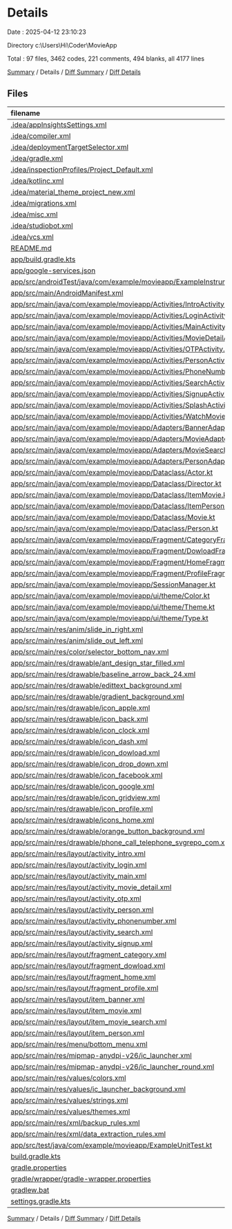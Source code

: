 # Details

Date : 2025-04-12 23:10:23

Directory c:\\Users\\Hi\\Coder\\MovieApp

Total : 97 files,  3462 codes, 221 comments, 494 blanks, all 4177 lines

[Summary](results.md) / Details / [Diff Summary](diff.md) / [Diff Details](diff-details.md)

## Files
| filename | language | code | comment | blank | total |
| :--- | :--- | ---: | ---: | ---: | ---: |
| [.idea/appInsightsSettings.xml](/.idea/appInsightsSettings.xml) | XML | 27 | 0 | 0 | 27 |
| [.idea/compiler.xml](/.idea/compiler.xml) | XML | 6 | 0 | 0 | 6 |
| [.idea/deploymentTargetSelector.xml](/.idea/deploymentTargetSelector.xml) | XML | 21 | 0 | 0 | 21 |
| [.idea/gradle.xml](/.idea/gradle.xml) | XML | 19 | 0 | 0 | 19 |
| [.idea/inspectionProfiles/Project\_Default.xml](/.idea/inspectionProfiles/Project_Default.xml) | XML | 53 | 0 | 0 | 53 |
| [.idea/kotlinc.xml](/.idea/kotlinc.xml) | XML | 6 | 0 | 0 | 6 |
| [.idea/material\_theme\_project\_new.xml](/.idea/material_theme_project_new.xml) | XML | 12 | 0 | 0 | 12 |
| [.idea/migrations.xml](/.idea/migrations.xml) | XML | 10 | 0 | 0 | 10 |
| [.idea/misc.xml](/.idea/misc.xml) | XML | 17 | 0 | 0 | 17 |
| [.idea/studiobot.xml](/.idea/studiobot.xml) | XML | 6 | 0 | 0 | 6 |
| [.idea/vcs.xml](/.idea/vcs.xml) | XML | 6 | 0 | 0 | 6 |
| [README.md](/README.md) | Markdown | 1 | 0 | 1 | 2 |
| [app/build.gradle.kts](/app/build.gradle.kts) | Kotlinscript | 119 | 1 | 18 | 138 |
| [app/google-services.json](/app/google-services.json) | JSON | 47 | 0 | 0 | 47 |
| [app/src/androidTest/java/com/example/movieapp/ExampleInstrumentedTest.kt](/app/src/androidTest/java/com/example/movieapp/ExampleInstrumentedTest.kt) | Kotlin | 14 | 6 | 4 | 24 |
| [app/src/main/AndroidManifest.xml](/app/src/main/AndroidManifest.xml) | XML | 51 | 0 | 3 | 54 |
| [app/src/main/java/com/example/movieapp/Activities/IntroActivity.kt](/app/src/main/java/com/example/movieapp/Activities/IntroActivity.kt) | Kotlin | 34 | 3 | 9 | 46 |
| [app/src/main/java/com/example/movieapp/Activities/LoginActivity.kt](/app/src/main/java/com/example/movieapp/Activities/LoginActivity.kt) | Kotlin | 119 | 5 | 18 | 142 |
| [app/src/main/java/com/example/movieapp/Activities/MainActivity.kt](/app/src/main/java/com/example/movieapp/Activities/MainActivity.kt) | Kotlin | 35 | 4 | 9 | 48 |
| [app/src/main/java/com/example/movieapp/Activities/MovieDetailActivity.kt](/app/src/main/java/com/example/movieapp/Activities/MovieDetailActivity.kt) | Kotlin | 221 | 3 | 30 | 254 |
| [app/src/main/java/com/example/movieapp/Activities/OTPActivity.kt](/app/src/main/java/com/example/movieapp/Activities/OTPActivity.kt) | Kotlin | 43 | 1 | 8 | 52 |
| [app/src/main/java/com/example/movieapp/Activities/PersonActivity.kt](/app/src/main/java/com/example/movieapp/Activities/PersonActivity.kt) | Kotlin | 154 | 2 | 14 | 170 |
| [app/src/main/java/com/example/movieapp/Activities/PhoneNumberActivity.kt](/app/src/main/java/com/example/movieapp/Activities/PhoneNumberActivity.kt) | Kotlin | 57 | 5 | 11 | 73 |
| [app/src/main/java/com/example/movieapp/Activities/SearchActivity.kt](/app/src/main/java/com/example/movieapp/Activities/SearchActivity.kt) | Kotlin | 137 | 3 | 15 | 155 |
| [app/src/main/java/com/example/movieapp/Activities/SignupActivity.kt](/app/src/main/java/com/example/movieapp/Activities/SignupActivity.kt) | Kotlin | 57 | 0 | 10 | 67 |
| [app/src/main/java/com/example/movieapp/Activities/SplashActivity.kt](/app/src/main/java/com/example/movieapp/Activities/SplashActivity.kt) | Kotlin | 33 | 9 | 8 | 50 |
| [app/src/main/java/com/example/movieapp/Activities/WatchMovieActivity.kt](/app/src/main/java/com/example/movieapp/Activities/WatchMovieActivity.kt) | Kotlin | 3 | 0 | 1 | 4 |
| [app/src/main/java/com/example/movieapp/Adapters/BannerAdapter.kt](/app/src/main/java/com/example/movieapp/Adapters/BannerAdapter.kt) | Kotlin | 25 | 1 | 7 | 33 |
| [app/src/main/java/com/example/movieapp/Adapters/MovieAdapter.kt](/app/src/main/java/com/example/movieapp/Adapters/MovieAdapter.kt) | Kotlin | 32 | 0 | 5 | 37 |
| [app/src/main/java/com/example/movieapp/Adapters/MovieSearchAdapter.kt](/app/src/main/java/com/example/movieapp/Adapters/MovieSearchAdapter.kt) | Kotlin | 32 | 0 | 7 | 39 |
| [app/src/main/java/com/example/movieapp/Adapters/PersonAdapter.kt](/app/src/main/java/com/example/movieapp/Adapters/PersonAdapter.kt) | Kotlin | 31 | 0 | 7 | 38 |
| [app/src/main/java/com/example/movieapp/Dataclass/Actor.kt](/app/src/main/java/com/example/movieapp/Dataclass/Actor.kt) | Kotlin | 7 | 0 | 2 | 9 |
| [app/src/main/java/com/example/movieapp/Dataclass/Director.kt](/app/src/main/java/com/example/movieapp/Dataclass/Director.kt) | Kotlin | 6 | 0 | 2 | 8 |
| [app/src/main/java/com/example/movieapp/Dataclass/ItemMovie.kt](/app/src/main/java/com/example/movieapp/Dataclass/ItemMovie.kt) | Kotlin | 9 | 0 | 2 | 11 |
| [app/src/main/java/com/example/movieapp/Dataclass/ItemPerson.kt](/app/src/main/java/com/example/movieapp/Dataclass/ItemPerson.kt) | Kotlin | 7 | 0 | 3 | 10 |
| [app/src/main/java/com/example/movieapp/Dataclass/Movie.kt](/app/src/main/java/com/example/movieapp/Dataclass/Movie.kt) | Kotlin | 19 | 0 | 3 | 22 |
| [app/src/main/java/com/example/movieapp/Dataclass/Person.kt](/app/src/main/java/com/example/movieapp/Dataclass/Person.kt) | Kotlin | 13 | 0 | 2 | 15 |
| [app/src/main/java/com/example/movieapp/Fragment/CategoryFragment.kt](/app/src/main/java/com/example/movieapp/Fragment/CategoryFragment.kt) | Kotlin | 4 | 0 | 2 | 6 |
| [app/src/main/java/com/example/movieapp/Fragment/DowloadFragment.kt](/app/src/main/java/com/example/movieapp/Fragment/DowloadFragment.kt) | Kotlin | 4 | 0 | 2 | 6 |
| [app/src/main/java/com/example/movieapp/Fragment/HomeFragment.kt](/app/src/main/java/com/example/movieapp/Fragment/HomeFragment.kt) | Kotlin | 189 | 40 | 38 | 267 |
| [app/src/main/java/com/example/movieapp/Fragment/ProfileFragment.kt](/app/src/main/java/com/example/movieapp/Fragment/ProfileFragment.kt) | Kotlin | 4 | 0 | 2 | 6 |
| [app/src/main/java/com/example/movieapp/SessionManager.kt](/app/src/main/java/com/example/movieapp/SessionManager.kt) | Kotlin | 39 | 6 | 9 | 54 |
| [app/src/main/java/com/example/movieapp/ui/theme/Color.kt](/app/src/main/java/com/example/movieapp/ui/theme/Color.kt) | Kotlin | 8 | 0 | 3 | 11 |
| [app/src/main/java/com/example/movieapp/ui/theme/Theme.kt](/app/src/main/java/com/example/movieapp/ui/theme/Theme.kt) | Kotlin | 41 | 10 | 7 | 58 |
| [app/src/main/java/com/example/movieapp/ui/theme/Type.kt](/app/src/main/java/com/example/movieapp/ui/theme/Type.kt) | Kotlin | 15 | 17 | 2 | 34 |
| [app/src/main/res/anim/slide\_in\_right.xml](/app/src/main/res/anim/slide_in_right.xml) | XML | 5 | 0 | 1 | 6 |
| [app/src/main/res/anim/slide\_out\_left.xml](/app/src/main/res/anim/slide_out_left.xml) | XML | 5 | 0 | 1 | 6 |
| [app/src/main/res/color/selector\_bottom\_nav.xml](/app/src/main/res/color/selector_bottom_nav.xml) | XML | 5 | 0 | 0 | 5 |
| [app/src/main/res/drawable/ant\_design\_star\_filled.xml](/app/src/main/res/drawable/ant_design_star_filled.xml) | XML | 9 | 0 | 1 | 10 |
| [app/src/main/res/drawable/baseline\_arrow\_back\_24.xml](/app/src/main/res/drawable/baseline_arrow_back_24.xml) | XML | 10 | 0 | 4 | 14 |
| [app/src/main/res/drawable/edittext\_background.xml](/app/src/main/res/drawable/edittext_background.xml) | XML | 9 | 0 | 0 | 9 |
| [app/src/main/res/drawable/gradient\_background.xml](/app/src/main/res/drawable/gradient_background.xml) | XML | 11 | 0 | 0 | 11 |
| [app/src/main/res/drawable/icon\_apple.xml](/app/src/main/res/drawable/icon_apple.xml) | XML | 20 | 0 | 1 | 21 |
| [app/src/main/res/drawable/icon\_back.xml](/app/src/main/res/drawable/icon_back.xml) | XML | 3 | 0 | 3 | 6 |
| [app/src/main/res/drawable/icon\_clock.xml](/app/src/main/res/drawable/icon_clock.xml) | XML | 9 | 0 | 1 | 10 |
| [app/src/main/res/drawable/icon\_dash.xml](/app/src/main/res/drawable/icon_dash.xml) | XML | 11 | 0 | 1 | 12 |
| [app/src/main/res/drawable/icon\_dowload.xml](/app/src/main/res/drawable/icon_dowload.xml) | XML | 4 | 0 | 4 | 8 |
| [app/src/main/res/drawable/icon\_drop\_down.xml](/app/src/main/res/drawable/icon_drop_down.xml) | XML | 3 | 0 | 3 | 6 |
| [app/src/main/res/drawable/icon\_facebook.xml](/app/src/main/res/drawable/icon_facebook.xml) | XML | 24 | 0 | 1 | 25 |
| [app/src/main/res/drawable/icon\_google.xml](/app/src/main/res/drawable/icon_google.xml) | XML | 22 | 0 | 1 | 23 |
| [app/src/main/res/drawable/icon\_gridview.xml](/app/src/main/res/drawable/icon_gridview.xml) | XML | 21 | 3 | 8 | 32 |
| [app/src/main/res/drawable/icon\_profile.xml](/app/src/main/res/drawable/icon_profile.xml) | XML | 3 | 0 | 3 | 6 |
| [app/src/main/res/drawable/icons\_home.xml](/app/src/main/res/drawable/icons_home.xml) | XML | 9 | 0 | 1 | 10 |
| [app/src/main/res/drawable/orange\_button\_background.xml](/app/src/main/res/drawable/orange_button_background.xml) | XML | 9 | 0 | 0 | 9 |
| [app/src/main/res/drawable/phone\_call\_telephone\_svgrepo\_com.xml](/app/src/main/res/drawable/phone_call_telephone_svgrepo_com.xml) | XML | 6 | 0 | 6 | 12 |
| [app/src/main/res/layout/activity\_intro.xml](/app/src/main/res/layout/activity_intro.xml) | XML | 85 | 0 | 17 | 102 |
| [app/src/main/res/layout/activity\_login.xml](/app/src/main/res/layout/activity_login.xml) | XML | 144 | 3 | 13 | 160 |
| [app/src/main/res/layout/activity\_main.xml](/app/src/main/res/layout/activity_main.xml) | XML | 29 | 0 | 3 | 32 |
| [app/src/main/res/layout/activity\_movie\_detail.xml](/app/src/main/res/layout/activity_movie_detail.xml) | XML | 265 | 0 | 39 | 304 |
| [app/src/main/res/layout/activity\_otp.xml](/app/src/main/res/layout/activity_otp.xml) | XML | 88 | 0 | 7 | 95 |
| [app/src/main/res/layout/activity\_person.xml](/app/src/main/res/layout/activity_person.xml) | XML | 102 | 5 | 13 | 120 |
| [app/src/main/res/layout/activity\_phonenumber.xml](/app/src/main/res/layout/activity_phonenumber.xml) | XML | 66 | 0 | 2 | 68 |
| [app/src/main/res/layout/activity\_search.xml](/app/src/main/res/layout/activity_search.xml) | XML | 72 | 3 | 9 | 84 |
| [app/src/main/res/layout/activity\_signup.xml](/app/src/main/res/layout/activity_signup.xml) | XML | 133 | 0 | 11 | 144 |
| [app/src/main/res/layout/fragment\_category.xml](/app/src/main/res/layout/fragment_category.xml) | XML | 13 | 0 | 1 | 14 |
| [app/src/main/res/layout/fragment\_dowload.xml](/app/src/main/res/layout/fragment_dowload.xml) | XML | 13 | 0 | 1 | 14 |
| [app/src/main/res/layout/fragment\_home.xml](/app/src/main/res/layout/fragment_home.xml) | XML | 94 | 5 | 14 | 113 |
| [app/src/main/res/layout/fragment\_profile.xml](/app/src/main/res/layout/fragment_profile.xml) | XML | 13 | 0 | 1 | 14 |
| [app/src/main/res/layout/item\_banner.xml](/app/src/main/res/layout/item_banner.xml) | XML | 10 | 0 | 1 | 11 |
| [app/src/main/res/layout/item\_movie.xml](/app/src/main/res/layout/item_movie.xml) | XML | 72 | 7 | 11 | 90 |
| [app/src/main/res/layout/item\_movie\_search.xml](/app/src/main/res/layout/item_movie_search.xml) | XML | 91 | 0 | 11 | 102 |
| [app/src/main/res/layout/item\_person.xml](/app/src/main/res/layout/item_person.xml) | XML | 31 | 0 | 4 | 35 |
| [app/src/main/res/menu/bottom\_menu.xml](/app/src/main/res/menu/bottom_menu.xml) | XML | 19 | 0 | 1 | 20 |
| [app/src/main/res/mipmap-anydpi-v26/ic\_launcher.xml](/app/src/main/res/mipmap-anydpi-v26/ic_launcher.xml) | XML | 5 | 0 | 0 | 5 |
| [app/src/main/res/mipmap-anydpi-v26/ic\_launcher\_round.xml](/app/src/main/res/mipmap-anydpi-v26/ic_launcher_round.xml) | XML | 5 | 0 | 0 | 5 |
| [app/src/main/res/values/colors.xml](/app/src/main/res/values/colors.xml) | XML | 19 | 0 | 1 | 20 |
| [app/src/main/res/values/ic\_launcher\_background.xml](/app/src/main/res/values/ic_launcher_background.xml) | XML | 4 | 0 | 0 | 4 |
| [app/src/main/res/values/strings.xml](/app/src/main/res/values/strings.xml) | XML | 3 | 0 | 0 | 3 |
| [app/src/main/res/values/themes.xml](/app/src/main/res/values/themes.xml) | XML | 4 | 0 | 2 | 6 |
| [app/src/main/res/xml/backup\_rules.xml](/app/src/main/res/xml/backup_rules.xml) | XML | 3 | 10 | 0 | 13 |
| [app/src/main/res/xml/data\_extraction\_rules.xml](/app/src/main/res/xml/data_extraction_rules.xml) | XML | 5 | 14 | 0 | 19 |
| [app/src/test/java/com/example/movieapp/ExampleUnitTest.kt](/app/src/test/java/com/example/movieapp/ExampleUnitTest.kt) | Kotlin | 9 | 5 | 3 | 17 |
| [build.gradle.kts](/build.gradle.kts) | Kotlinscript | 4 | 1 | 0 | 5 |
| [gradle.properties](/gradle.properties) | Properties | 4 | 19 | 0 | 23 |
| [gradle/wrapper/gradle-wrapper.properties](/gradle/wrapper/gradle-wrapper.properties) | Properties | 5 | 1 | 1 | 7 |
| [gradlew.bat](/gradlew.bat) | Batch | 39 | 29 | 22 | 90 |
| [settings.gradle.kts](/settings.gradle.kts) | Kotlinscript | 22 | 0 | 2 | 24 |

[Summary](results.md) / Details / [Diff Summary](diff.md) / [Diff Details](diff-details.md)